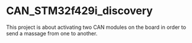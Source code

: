 # CAN_STM32f429i_discovery
This project is about activating two CAN modules on the board in order to send a massage from one to another.  
